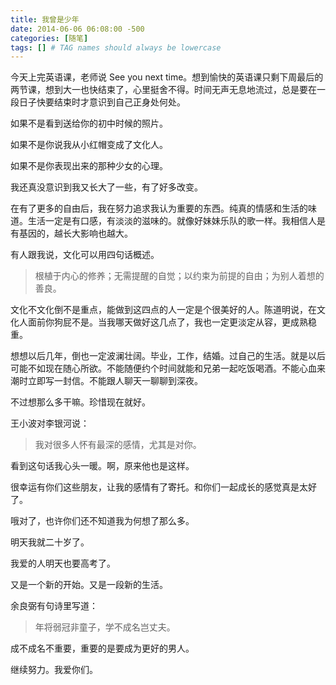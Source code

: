 ```yaml
---
title: 我曾是少年
date: 2014-06-06 06:08:00 -500
categories: [随笔]
tags: [] # TAG names should always be lowercase
---
```


今天上完英语课，老师说 See you next time。想到愉快的英语课只剩下周最后的两节课，想到大一也快结束了，心里挺舍不得。时间无声无息地流过，总是要在一段日子快要结束时才意识到自己正身处何处。

如果不是看到送给你的初中时候的照片。

如果不是你说我从小红帽变成了文化人。

如果不是你表现出来的那种少女的心理。

我还真没意识到我又长大了一些，有了好多改变。

在有了更多的自由后，我在努力追求我认为重要的东西。纯真的情感和生活的味道。生活一定是有口感，有淡淡的滋味的。就像好妹妹乐队的歌一样。我相信人是有基因的，越长大影响也越大。

有人跟我说，文化可以用四句话概述。

> 根植于内心的修养；无需提醒的自觉；以约束为前提的自由；为别人着想的善良。

文化不文化倒不是重点，能做到这四点的人一定是个很美好的人。陈道明说，在文化人面前你狗屁不是。当我哪天做好这几点了，我也一定更淡定从容，更成熟稳重。

想想以后几年，倒也一定波澜壮阔。毕业，工作，结婚。过自己的生活。就是以后可能不如现在随心所欲。不能随便约个时间就能和兄弟一起吃饭喝酒。不能心血来潮时立即写一封信。不能跟人聊天一聊聊到深夜。

不过想那么多干嘛。珍惜现在就好。

王小波对李银河说：

> 我对很多人怀有最深的感情，尤其是对你。

看到这句话我心头一暖。啊，原来他也是这样。

很幸运有你们这些朋友，让我的感情有了寄托。和你们一起成长的感觉真是太好了。

哦对了，也许你们还不知道我为何想了那么多。

明天我就二十岁了。

我爱的人明天也要高考了。

又是一个新的开始。又是一段新的生活。

余良弼有句诗里写道：

> 年将弱冠非童子，学不成名岂丈夫。

成不成名不重要，重要的是要成为更好的男人。

继续努力。我爱你们。
